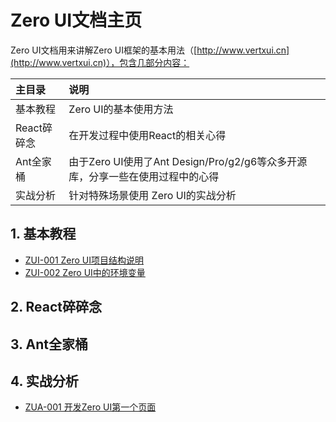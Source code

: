 # Zero UI文档主页

Zero UI文档用来讲解Zero UI框架的基本用法（[http://www.vertxui.cn](http://www.vertxui.cn)），包含几部分内容：

| 主目录 | 说明 |
| :--- | :--- |
| 基本教程 | Zero UI的基本使用方法 |
| React碎碎念 | 在开发过程中使用React的相关心得 |
| Ant全家桶 | 由于Zero UI使用了Ant Design/Pro/g2/g6等众多开源库，分享一些在使用过程中的心得 |
| 实战分析 | 针对特殊场景使用 Zero UI的实战分析 |

## 1. 基本教程

* [ZUI-001 Zero UI项目结构说明](/zero-ui/1-zero-uiji-ben-jiao-cheng/zui-001-zero-uixiang-mu-jie-gou-shuo-ming.html)
* [ZUI-002 Zero UI中的环境变量](/zero-ui/1-zero-uiji-ben-jiao-cheng/zui-002-zero-uizhong-de-huan-jing-bian-liang.md)

## 2. React碎碎念

## 3. Ant全家桶

## 4. 实战分析

* [ZUA-001 开发Zero UI第一个页面](/zero-ui/4-zero-uishi-zhan-fen-xi/zua-001-kai-fa-zero-ui-di-yi-ge-ye-mian.html)




